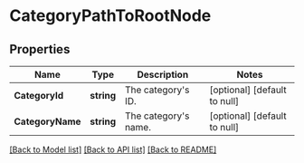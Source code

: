 # CategoryPathToRootNode

## Properties
Name | Type | Description | Notes
------------ | ------------- | ------------- | -------------
**CategoryId** | **string** | The category&#x27;s ID. | [optional] [default to null]
**CategoryName** | **string** | The category&#x27;s name. | [optional] [default to null]

[[Back to Model list]](../README.md#documentation-for-models) [[Back to API list]](../README.md#documentation-for-api-endpoints) [[Back to README]](../README.md)

